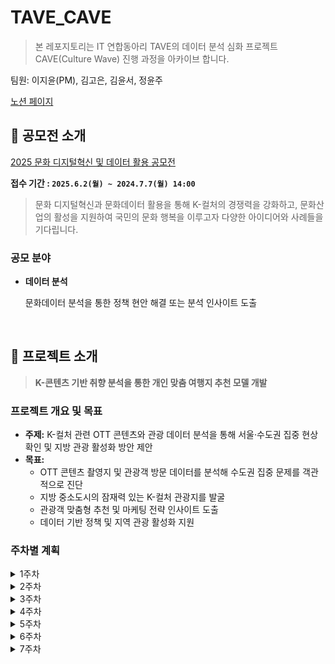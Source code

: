 # TAVE_CAVE
> 본 레포지토리는 IT 연합동아리 TAVE의 데이터 분석 심화 프로젝트 CAVE(Culture Wave) 진행 과정을 아카이브 합니다.
> 
팀원: 이지윤(PM), 김고은, 김윤서, 정윤주

[노션 페이지](https://marmalade-drive-848.notion.site/CAVE-Project-1f640c2de19e80e59e89f7ee5e722192?pvs=4)
<br>


## 📑 공모전 소개
[2025 문화 디지털혁신 및 데이터 활용 공모전](https://www.culture.go.kr/digicon/pages/contest_2)

**접수 기간 : `2025.6.2(월) ~ 2024.7.7(월) 14:00`**

> 문화 디지털혁신과 문화데이터 활용을 통해 K-컬처의 경쟁력을 강화하고, 
문화산업의 활성을 지원하여 국민의 문화 행복을 이루고자 다양한 아이디어와 사례들을 기다립니다.
> 

### **공모 분야**
- **데이터 분석**
    
    문화데이터 분석을 통한 정책 현안 해결 또는 분석 인사이트 도출

<br>

## 🚉 프로젝트 소개
> **K-콘텐츠 기반 취향 분석을 통한 개인 맞춤 여행지 추천 모델 개발**

### 프로젝트 개요 및 목표

- **주제:** K-컬처 관련 OTT 콘텐츠와 관광 데이터 분석을 통해 서울·수도권 집중 현상 확인 및 지방 관광 활성화 방안 제안
- **목표:**
    - OTT 콘텐츠 촬영지 및 관광객 방문 데이터를 분석해 수도권 집중 문제를 객관적으로 진단
    - 지방 중소도시의 잠재력 있는 K-컬처 관광지를 발굴
    - 관광객 맞춤형 추천 및 마케팅 전략 인사이트 도출
    - 데이터 기반 정책 및 지역 관광 활성화 지원
 
### 주차별 계획
<details>
  <summary> 1주차 </summary>
  <br>
  
  **[데이터 수집 및 프로젝트 구체화]**
  
  * 데이터 수집
  * EDA

</details>

<details>
  <summary> 2주차 </summary>
  <br>
  
  **[데이터 정제]**
  
  * 데이터 전처리
  * 피쳐 엔지니어링
  * 시각화 및 인사이트 도출

</details>

<details>
  <summary> 3주차 </summary>  
  <br>
  
  **[모델링]**
  
  * 추천 알고리즘 설계 및 구현
  * 하이퍼파라미터 튜닝 및 성능 개선
  
</details>
  
<details>
  <summary> 4주차 </summary>
  <br>
  
  **[시각화]**
  
  * 여행지 추천 결과 시각화 방안 설계

</details>

<details>
  <summary> 5주차 </summary>
  <br>
  
  **[공모전 제출]**
  
  * 제출 서류 준비
  * 분석 보고서 작성

</details>

<details>
  <summary> 6주차 </summary>
  <br>
  
  **[서비스 구현]**
  
  * 추천 시스템 기반 여행지 추천 서비스 구현

</details>

<details>
  <summary> 7주차 </summary>
  <br>
  
  **[프로젝트 최종 정리]**
  
  * 프로젝트 최종 정리
  * 발표 자료 제작 및 발표 준비
</details>
